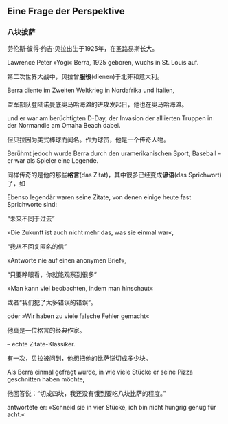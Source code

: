 ## Eine Frage der Perspektive

### 八块披萨

劳伦斯·彼得·约吉·贝拉出生于1925年，在圣路易斯长大。

Lawrence Peter »Yogi« Berra, 1925 geboren, wuchs in St. Louis auf.

第二次世界大战中，贝拉曾**服役**(dienen)于北非和意大利。

Berra diente im Zweiten Weltkrieg in Nordafrika und Italien,

盟军部队登陆诺曼底奥马哈海滩的进攻发起日，他也在奥马哈海滩。

und er war am berüchtigten D-Day, der Invasion der alliierten Truppen in der Normandie am Omaha Beach dabei.

但贝拉因为美式棒球而闻名。作为球员，他是一个传奇人物。

Berühmt jedoch wurde Berra durch den uramerikanischen Sport, Baseball – er war als Spieler eine Legende.

同样传奇的是他的那些**格言**(das Zitat)，其中很多已经变成**谚语**(das Sprichwort)了，如

Ebenso legendär waren seine Zitate, von denen einige heute fast Sprichworte sind:

“未来不同于过去”

»Die Zukunft ist auch nicht mehr das, was sie einmal war«,

“我从不回复匿名的信”

»Antworte nie auf einen anonymen Brief«,

“只要睁眼看，你就能观察到很多”

»Man kann viel beobachten, indem man hinschaut«

或者“我们犯了太多错误的错误”。

oder »Wir haben zu viele falsche Fehler gemacht«

他真是一位格言的经典作家。

– echte Zitate-Klassiker.

有一次，贝拉被问到，他想把他的比萨饼切成多少块。

Als Berra einmal gefragt wurde, in wie viele Stücke er seine Pizza geschnitten haben möchte,

他回答说：“切成四块，我还没有饿到要吃八块比萨的程度。”

antwortete er: »Schneid sie in vier Stücke, ich bin nicht hungrig genug für acht.«
